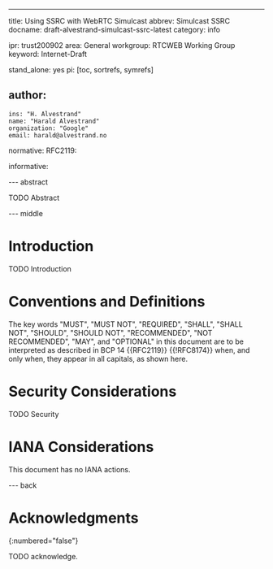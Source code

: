 ---
title: Using SSRC with WebRTC Simulcast
abbrev: Simulcast SSRC
docname: draft-alvestrand-simulcast-ssrc-latest
category: info

ipr: trust200902
area: General
workgroup: RTCWEB Working Group
keyword: Internet-Draft

stand_alone: yes
pi: [toc, sortrefs, symrefs]

author:
 -
    ins: "H. Alvestrand"
    name: "Harald Alvestrand"
    organization: "Google"
    email: harald@alvestrand.no

normative:
  RFC2119:

informative:



--- abstract

TODO Abstract

--- middle

# Introduction

TODO Introduction


# Conventions and Definitions

The key words "MUST", "MUST NOT", "REQUIRED", "SHALL", "SHALL NOT", "SHOULD",
"SHOULD NOT", "RECOMMENDED", "NOT RECOMMENDED", "MAY", and "OPTIONAL" in this
document are to be interpreted as described in BCP 14 {{RFC2119}} {{!RFC8174}}
when, and only when, they appear in all capitals, as shown here.


# Security Considerations

TODO Security


# IANA Considerations

This document has no IANA actions.



--- back

# Acknowledgments
{:numbered="false"}

TODO acknowledge.
